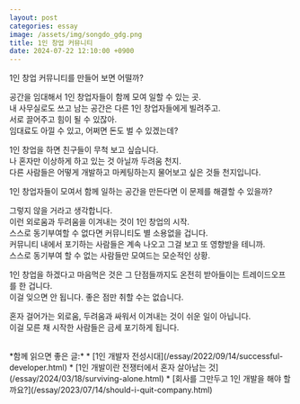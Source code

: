 ```yaml
---
layout: post
categories: essay
image: /assets/img/songdo_gdg.png
title: 1인 창업 커뮤니티
date: 2024-07-22 12:10:00 +0900
---
```


1인 창업 커뮤니티를 만들어 보면 어떨까?  

공간을 임대해서 1인 창업자들이 함께 모여 일할 수 있는 곳.  
내 사무실로도 쓰고 남는 공간은 다른 1인 창업자들에게 빌려주고.  
서로 끌어주고 힘이 될 수 있잖아.  
임대료도 아낄 수 있고, 어쩌면 돈도 벌 수 있겠는데?

1인 창업을 하면 친구들이 무척 보고 싶습니다.  
나 혼자만 이상하게 하고 있는 것 아닐까 두려움 천지.  
다른 사람들은 어떻게 개발하고 마케팅하는지 물어보고 싶은 것들 천지입니다.

1인 창업자들이 모여서 함께 일하는 공간을 만든다면 이 문제를 해결할 수 있을까?  

그렇지 않을 거라고 생각합니다.  
이런 외로움과 두려움을 이겨내는 것이 1인 창업의 시작.  
스스로 동기부여할 수 없다면 커뮤니티도 별 소용없을 겁니다.  
커뮤니티 내에서 포기하는 사람들은 계속 나오고 그걸 보고 또 영향받을 테니까.  
스스로 동기부여 할 수 없는 사람들만 모여드는 모순적인 상황.

1인 창업을 하겠다고 마음먹은 것은 그 단점들까지도 온전히 받아들이는 트레이드오프를 한 겁니다.  
이걸 잊으면 안 됩니다. 좋은 점만 취할 수는 없습니다.  

혼자 걸어가는 외로움, 두려움과 싸워서 이겨내는 것이 쉬운 일이 아닙니다.  
이걸 모른 채 시작한 사람들은 금세 포기하게 됩니다.

<br>
*함께 읽으면 좋은 글:*
* [1인 개발자 전성시대](/essay/2022/09/14/successful-developer.html)
* [1인 개발이란 전쟁터에서 혼자 살아남는 것](/essay/2024/03/18/surviving-alone.html)
* [회사를 그만두고 1인 개발을 해야 할까요?](/essay/2023/07/14/should-i-quit-company.html)